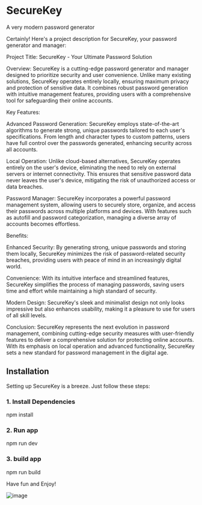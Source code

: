 # SecureKey
A very modern password generator

Certainly! Here's a project description for SecureKey, your password generator and manager:

Project Title: SecureKey - Your Ultimate Password Solution

Overview:
SecureKey is a cutting-edge password generator and manager designed to prioritize security and user convenience. Unlike many existing solutions, SecureKey operates entirely locally, ensuring maximum privacy and protection of sensitive data. It combines robust password generation with intuitive management features, providing users with a comprehensive tool for safeguarding their online accounts.

Key Features:

Advanced Password Generation: SecureKey employs state-of-the-art algorithms to generate strong, unique passwords tailored to each user's specifications. From length and character types to custom patterns, users have full control over the passwords generated, enhancing security across all accounts.

Local Operation: Unlike cloud-based alternatives, SecureKey operates entirely on the user's device, eliminating the need to rely on external servers or internet connectivity. This ensures that sensitive password data never leaves the user's device, mitigating the risk of unauthorized access or data breaches.

Password Manager: SecureKey incorporates a powerful password management system, allowing users to securely store, organize, and access their passwords across multiple platforms and devices. With features such as autofill and password categorization, managing a diverse array of accounts becomes effortless.


Benefits:

Enhanced Security: By generating strong, unique passwords and storing them locally, SecureKey minimizes the risk of password-related security breaches, providing users with peace of mind in an increasingly digital world.

Convenience: With its intuitive interface and streamlined features, SecureKey simplifies the process of managing passwords, saving users time and effort while maintaining a high standard of security.

Modern Design: SecureKey's sleek and minimalist design not only looks impressive but also enhances usability, making it a pleasure to use for users of all skill levels.

Conclusion:
SecureKey represents the next evolution in password management, combining cutting-edge security measures with user-friendly features to deliver a comprehensive solution for protecting online accounts. With its emphasis on local operation and advanced functionality, SecureKey sets a new standard for password management in the digital age.



## Installation

Setting up SecureKey is a breeze. Just follow these steps:

### 1. Install Dependencies
npm install

### 2. Run app
npm run dev

### 3. build app
npm run build

Have fun and Enjoy!

![image](https://github.com/pandal34r/SecureKey/assets/170285142/c5eb1f52-3206-4848-96a4-3c01179f6356)
